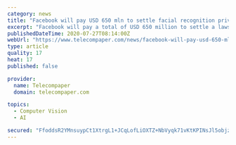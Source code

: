 ```yaml
---
category: news
title: "Facebook will pay USD 650 mln to settle facial recognition privacy lawsuit"
excerpt: "Facebook will pay a total of USD 650 million to settle a lawsuit over the company's use of facial recognition technology, writes local publication Facebook citing court documents presented by Facebook."
publishedDateTime: 2020-07-27T08:14:00Z
webUrl: "https://www.telecompaper.com/news/facebook-will-pay-usd-650-mln-to-settle-facial-recognition-privacy-lawsuit--1348000"
type: article
quality: 17
heat: 17
published: false

provider:
  name: Telecompaper
  domain: telecompaper.com

topics:
  - Computer Vision
  - AI

secured: "FfoddsR2YMnsuypCt1XtrgL1+JCqLofLiOXTZ+NbVyqk71vKtKPINsJl5objzcBEhSeNSf0vltSN45V7V9fDp7rEUJSAEZIVnUNePfTyZtYmfF0Wic0zG6ggzL9uw4Sm6anN1nFY4nXK+ykCqIHcFPDOv5A5pzlGcQ03IHvOiADcKsDt2XCz7K7mcwTaLzMlBG0oxOyNH6ci2J99VP6syJdU08kWAqY3DkrdA4wzMD799SWRvOXb1dwm9ICNEShSkT6M5vYCE+Zf92vsJPbTV9FC9KZRZujVtprtNAB0bcXEuUytrQgMjc90/2wxbWbCsbzsQhyIkzQmQ2Nchb42VA==;oFwsOiQzyrDjNdJ7xRjtzA=="
---
```


